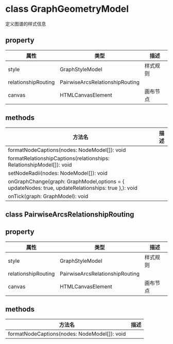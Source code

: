 # class GraphGeometryModel

定义图谱的样式信息

## property

|属性|类型|描述|
| --- | --- | --- |
|style|GraphStyleModel|样式规则
|relationshipRouting|PairwiseArcsRelationshipRouting|
|canvas|HTMLCanvasElement|画布节点

## methods

|方法名|描述|
| --- | --- |
|formatNodeCaptions(nodes: NodeModel[]): void |
|formatRelationshipCaptions(relationships: RelationshipModel[]): void |
|setNodeRadii(nodes: NodeModel[]): void |
|onGraphChange(graph: GraphModel,options = { updateNodes: true, updateRelationships: true },): void|
|onTick(graph: GraphModel): void|

## class PairwiseArcsRelationshipRouting

## property

|属性|类型|描述|
| --- | --- | --- |
|style|GraphStyleModel|样式规则
|relationshipRouting|PairwiseArcsRelationshipRouting|
|canvas|HTMLCanvasElement|画布节点

## methods

|方法名|描述|
| --- | --- |
|formatNodeCaptions(nodes: NodeModel[]): void |